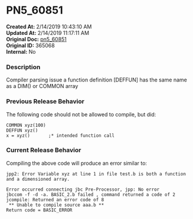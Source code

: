 # PN5_60851

**Created At:** 2/14/2019 10:43:10 AM  
**Updated At:** 2/14/2019 11:17:11 AM  
**Original Doc:** [pn5_60851](https://docs.jbase.com/release-notes/pn5_60851)  
**Original ID:** 365068  
**Internal:** No  


### Description

Compiler parsing issue a function definition [DEFFUN] has the same name as a DIM() or COMMON array



### Previous Release Behavior

The following code should not be allowed to compile, but did:

```
COMMON xyz(100)
DEFFUN xyz()
x = xyz()       ;* intended function call
```



### Current Release Behavior

Compiling the above code will produce an error similar to:



```
jpp2: Error Variable xyz at line 1 in file test.b is both a function and a dimensioned array.

Error occurred connecting jbc Pre-Processor, jpp: No error
jbccom -f -d -a. BASIC_2.b failed , command returned a code of 2
jcompile: Returned an error code of 8
 ** Unable to compile source aaa.b **
Return code = BASIC_ERROR
```

